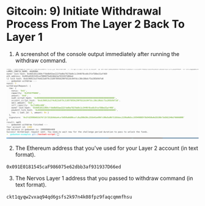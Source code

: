 # Gitcoin: 9) Initiate Withdrawal Process From The Layer 2 Back To Layer 1

1. A screenshot of the console output immediately after running the withdraw command.

![alt text](1.png)

2. The Ethereum address that you've used for your Layer 2 account (in text format).

`0x091E0181545caF986075e62dbb3af931937D66ed`

3. The Nervos Layer 1 address that you passed to withdraw command (in text format).

`ckt1qyqw2vxaq94qd6gsfs2k97n4k08fpz9faqcqmmfhsu`